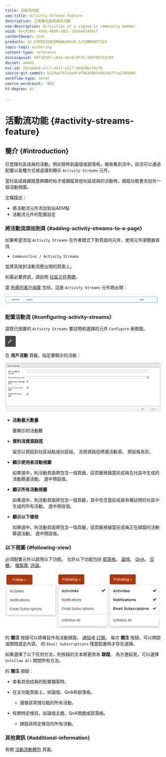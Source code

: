 ```yaml
---
title: 活動流功能
seo-title: Activity Streams Feature
description: 已簽署社區成員的活動
seo-description: Activities of a signed-in community member
uuid: decd2d6c-4d4b-4698-a92c-2b5b441458cf
contentOwner: User
products: SG_EXPERIENCEMANAGER/6.5/COMMUNITIES
topic-tags: authoring
content-type: reference
discoiquuid: 89f3630f-c01a-4dc0-9ff5-169785f22c01
docset: aem65
exl-id: 2b2a5de0-e7c7-4417-a217-4b929bc7dcfb
source-git-commit: b220adf6fa3e9faf94389b9a9416b7fca2f89d9d
workflow-type: tm+mt
source-wordcount: '455'
ht-degree: 4%

---
```


# 活動流功能 {#activity-streams-feature}

## 簡介 {#introduction}

已登錄社區成員的活動，例如發佈到論壇或部落格，被收集到流中，該流可以通過配置以各種方式被過濾和顯示 `Activity Streams` 元件。

當社區成員跟蹤感興趣的帖子或跟蹤其他社區成員的活動時，跟蹤功能會添加另一個活動視圖。

文檔描述：

* 將活動流元件添加到站AEM點
* 活動流元件的配置設定

### 將活動流添加到頁 {#adding-activity-streams-to-a-page}

如果希望添加 `Activity Streams` 在作者模式下對頁面的元件，使用元件瀏覽器查找

* `Communities / Activity Streams`

並將其拖到活動流應出現的頁面上。

如需必要資訊，請訪問 [社區元件基礎](/help/communities/basics.md)。

當 [所需的客戶端庫](/help/communities/essentials-activities.md#essentials-for-client-side) 包括，這是 `Activity Streams` 元件將出現：

![活動流](assets/activity-component.png)

### 配置活動流 {#configuring-activity-streams}

選取已放置的 `Activity Streams` 要訪問和選擇的元件 `Configure` 表徵圖。

![配置](assets/configure-new.png)

在 **用戶活動** 頁籤，指定要顯示的活動：

![用戶活動](assets/user-activities.png)

* **活動最大數量**

   要顯示的活動數

* **資料流資源路徑**

   留空以預設到社區站點或社區組。 流資源路徑標識活動源。 預設值為空。

* **顯示使用者活動視圖**

   如果選中，則活動頁面將包含一個頁籤，該頁籤根據當前成員在社區中生成的活動篩選活動。 選中預設值。

* **顯示所有活動視圖**

   如果選中，則活動頁面將包含一個頁籤，其中包含當前成員有權訪問的社區中生成的所有活動。 選中預設值。

* **顯示以下檢視**

   如果選中，則活動頁面將包含一個頁籤，該頁籤根據當前成員正在跟蹤的活動篩選活動。 選中預設值。

### 以下視圖 {#following-view}

必須配置元件以啟用以下功能。 允許以下功能包括 [部落格](/help/communities/blog-feature.md)。 [論壇](/help/communities/forum.md)。 [QnA](/help/communities/working-with-qna.md)。 [日曆](/help/communities/calendar.md)。 [檔案庫](/help/communities/file-library.md), [評論](/help/communities/comments.md)。

![後視圖](assets/following-activities.png)

的 **關注** 按鈕可以將條目作為活動跟蹤， [通知](/help/communities/notifications.md)或 [訂閱](/help/communities/subscriptions.md)。 每次 **關注** 按鈕，可以開啟或關閉選定內容。 的 `Email Subscriptions` 僅當配置時才存在選擇。

如果選擇了以下任何方法，則按鈕的文本將更改為 **跟蹤**。 為方便起見，可以選擇 `Unfollow All` 關閉所有方法。

的 **關注** 按鈕：

* 查看其他成員的配置檔案時。
* 在主功能頁面上，如論壇、QnA和部落格。

   * 遵循該常規功能的所有活動。

* 有關特定條目，如論壇主題、QnA問題或部落格。

   * 跟蹤該特定條目的所有活動。

### 其他資訊 {#additional-information}

有關 [活動流軟體包](/help/communities/essentials-activities.md) 頁面。
